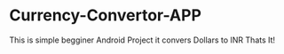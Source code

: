 # Currency-Convertor-APP
This is simple begginer Android Project it convers Dollars to INR Thats It! 
